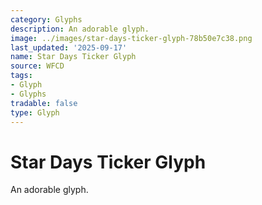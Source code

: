 ```yaml
---
category: Glyphs
description: An adorable glyph.
image: ../images/star-days-ticker-glyph-78b50e7c38.png
last_updated: '2025-09-17'
name: Star Days Ticker Glyph
source: WFCD
tags:
- Glyph
- Glyphs
tradable: false
type: Glyph
---
```


# Star Days Ticker Glyph

An adorable glyph.


